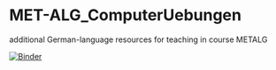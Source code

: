 # MET-ALG_ComputerUebungen
additional German-language resources for teaching in course METALG


[![Binder](https://mybinder.org/badge_logo.svg)](https://mybinder.org/v2/gh/FKann/MET-ALG_ComputerUebungen/HEAD)
